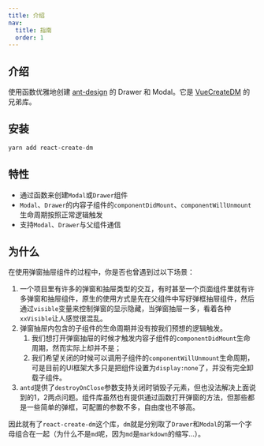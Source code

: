 ```yaml
---
title: 介绍
nav:
  title: 指南
  order: 1
---
```


## 介绍

使用函数优雅地创建 [ant-design](https://ant.design/docs/react/introduce-cn) 的 Drawer 和 Modal。它是 <a target="_blank" href="https://hzyhbk.github.io/vue-create-dm/">VueCreateDM</a> 的兄弟库。


## 安装

```bash
yarn add react-create-dm
```


## 特性
* 通过函数来创建`Modal`或`Drawer`组件
* `Modal`、`Drawer`的内容子组件的`componentDidMount`、`componentWillUnmount`生命周期按照正常逻辑触发
* 支持`Modal`、`Drawer`与父组件通信

## 为什么
在使用弹窗抽屉组件的过程中，你是否也曾遇到过以下场景：

1. 一个项目里有许多的弹窗和抽屉类型的交互，有时甚至一个页面组件里就有许多弹窗和抽屉组件，原生的使用方式是先在父组件中写好弹框抽屉组件，然后通过`visible`变量来控制弹窗的显示隐藏，当弹窗抽屉一多，看着各种`xxVisible`让人感觉很混乱。
2. 弹窗抽屉内包含的子组件的生命周期并没有按我们预想的逻辑触发。
   1. 我们想打开弹窗抽屉的时候才触发内容子组件的`componentDidMount`生命周期，然而实际上却并不是；
   2. 我们希望关闭的时候可以调用子组件的`componentWillUnmount`生命周期，可是目前的UI框架大多只是把组件设置为`display:none`了，并没有完全卸载子组件。
3. `antd`提供了`destroyOnClose`参数支持关闭时销毁子元素，但也没法解决上面说到的1，2两点问题。组件库虽然也有提供通过函数打开弹窗的方法，但那些都是一些简单的弹框，可配置的参数不多，自由度也不够高。

因此就有了`react-create-dm`这个库，`dm`就是分别取了`Drawer`和`Modal`的第一个字母组合在一起（为什么不是`md`呢，因为`md`是`markdown`的缩写...）。



